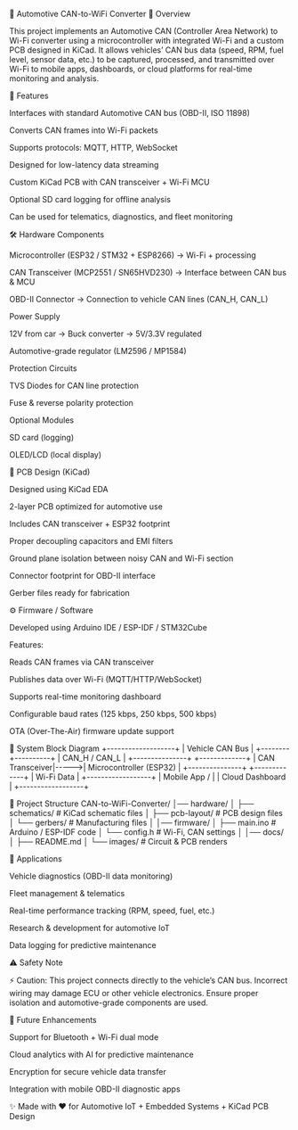 🚗 Automotive CAN-to-WiFi Converter
📌 Overview

This project implements an Automotive CAN (Controller Area Network) to Wi-Fi converter using a microcontroller with integrated Wi-Fi and a custom PCB designed in KiCad.
It allows vehicles’ CAN bus data (speed, RPM, fuel level, sensor data, etc.) to be captured, processed, and transmitted over Wi-Fi to mobile apps, dashboards, or cloud platforms for real-time monitoring and analysis.

🚀 Features

Interfaces with standard Automotive CAN bus (OBD-II, ISO 11898)

Converts CAN frames into Wi-Fi packets

Supports protocols: MQTT, HTTP, WebSocket

Designed for low-latency data streaming

Custom KiCad PCB with CAN transceiver + Wi-Fi MCU

Optional SD card logging for offline analysis

Can be used for telematics, diagnostics, and fleet monitoring

🛠️ Hardware Components

Microcontroller (ESP32 / STM32 + ESP8266) → Wi-Fi + processing

CAN Transceiver (MCP2551 / SN65HVD230) → Interface between CAN bus & MCU

OBD-II Connector → Connection to vehicle CAN lines (CAN_H, CAN_L)

Power Supply

12V from car → Buck converter → 5V/3.3V regulated

Automotive-grade regulator (LM2596 / MP1584)

Protection Circuits

TVS Diodes for CAN line protection

Fuse & reverse polarity protection

Optional Modules

SD card (logging)

OLED/LCD (local display)

📐 PCB Design (KiCad)

Designed using KiCad EDA

2-layer PCB optimized for automotive use

Includes CAN transceiver + ESP32 footprint

Proper decoupling capacitors and EMI filters

Ground plane isolation between noisy CAN and Wi-Fi section

Connector footprint for OBD-II interface

Gerber files ready for fabrication

⚙️ Firmware / Software

Developed using Arduino IDE / ESP-IDF / STM32Cube

Features:

Reads CAN frames via CAN transceiver

Publishes data over Wi-Fi (MQTT/HTTP/WebSocket)

Supports real-time monitoring dashboard

Configurable baud rates (125 kbps, 250 kbps, 500 kbps)

OTA (Over-The-Air) firmware update support

🔌 System Block Diagram
          +-------------------+
          |   Vehicle CAN Bus |
          +--------+----------+
                   |
             CAN_H / CAN_L
                   |
           +---------------+       +-------------+
           | CAN Transceiver|----->| Microcontroller (ESP32) |
           +---------------+       +-------------+
                                          |
                                      Wi-Fi Data
                                          |
                                 +------------------+
                                 |  Mobile App /    |
                                 |  Cloud Dashboard |
                                 +------------------+

📂 Project Structure
CAN-to-WiFi-Converter/
│── hardware/
│   ├── schematics/        # KiCad schematic files
│   ├── pcb-layout/        # PCB design files
│   └── gerbers/           # Manufacturing files
│
│── firmware/
│   ├── main.ino           # Arduino / ESP-IDF code
│   └── config.h           # Wi-Fi, CAN settings
│
│── docs/
│   ├── README.md
│   └── images/            # Circuit & PCB renders

🧩 Applications

Vehicle diagnostics (OBD-II data monitoring)

Fleet management & telematics

Real-time performance tracking (RPM, speed, fuel, etc.)

Research & development for automotive IoT

Data logging for predictive maintenance

⚠️ Safety Note

⚡ Caution: This project connects directly to the vehicle’s CAN bus. Incorrect wiring may damage ECU or other vehicle electronics. Ensure proper isolation and automotive-grade components are used.

📖 Future Enhancements

Support for Bluetooth + Wi-Fi dual mode

Cloud analytics with AI for predictive maintenance

Encryption for secure vehicle data transfer

Integration with mobile OBD-II diagnostic apps

✨ Made with ❤️ for Automotive IoT + Embedded Systems + KiCad PCB Design

